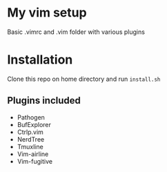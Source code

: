 # My vim setup
Basic .vimrc and .vim folder with various plugins

# Installation
Clone this repo on home directory and run `install.sh`

## Plugins included
- Pathogen
- BufExplorer
- Ctrlp.vim
- NerdTree
- Tmuxline
- Vim-airline
- Vim-fugitive
